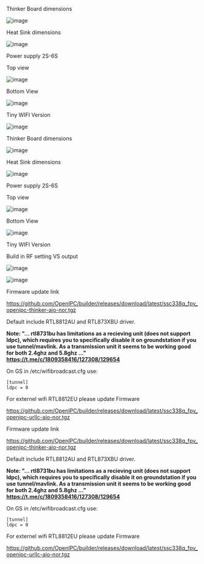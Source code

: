 Thinker Board dimensions

![image](https://github.com/user-attachments/assets/3a4a4605-a2ff-417f-9cc1-12a035f2eb07)

Heat Sink dimensions

![image](https://github.com/user-attachments/assets/2e8b1f4c-5a1b-40c2-b88f-97454b9fb3e8)


Power supply 2S-6S

Top view

![image](https://github.com/user-attachments/assets/50a1d6ee-fe4b-4f11-bd16-012f688c6383)

Bottom View

![image](https://github.com/user-attachments/assets/b60ce1b3-659f-4fd0-b5be-4c44252b7015)


Tiny WIFI Version

![image](https://github.com/user-attachments/assets/66b8e281-bbe5-4b46-a47e-fab66566ed11)


Thinker Board dimensions

![image](https://github.com/user-attachments/assets/3a4a4605-a2ff-417f-9cc1-12a035f2eb07)

Heat Sink dimensions

![image](https://github.com/user-attachments/assets/2e8b1f4c-5a1b-40c2-b88f-97454b9fb3e8)


Power supply 2S-6S

Top view

![image](https://github.com/user-attachments/assets/50a1d6ee-fe4b-4f11-bd16-012f688c6383)

Bottom View

![image](https://github.com/user-attachments/assets/b60ce1b3-659f-4fd0-b5be-4c44252b7015)


Tiny WIFI Version

Build in RF setting VS output

![image](https://github.com/user-attachments/assets/66b8e281-bbe5-4b46-a47e-fab66566ed11)

![image](https://github.com/user-attachments/assets/4edbafca-f737-446b-ab2e-4677f23c6a6d)

Firmware update link

https://github.com/OpenIPC/builder/releases/download/latest/ssc338q_fpv_openipc-thinker-aio-nor.tgz

Default include RTL8812AU and RTL873XBU driver.

<b>Note: "... rtl8731bu has limitations as a recieving unit (does not support ldpc), which requires you to specifically disable it on groundstation if you use tunnel/mavlink. As a transmission unit it seems to be working good for both 2.4ghz and 5.8ghz ..."
https://t.me/c/1809358416/127308/129654</b>

On GS in /etc/wifibroadcast.cfg use:
```
[tunnel]
ldpc = 0
```

For externel wifi RTL8812EU please update Firmware

https://github.com/OpenIPC/builder/releases/download/latest/ssc338q_fpv_openipc-urllc-aio-nor.tgz


Firmware update link

https://github.com/OpenIPC/builder/releases/download/latest/ssc338q_fpv_openipc-thinker-aio-nor.tgz

Default include RTL8812AU and RTL873XBU driver.

<b>Note: "... rtl8731bu has limitations as a recieving unit (does not support ldpc), which requires you to specifically disable it on groundstation if you use tunnel/mavlink. As a transmission unit it seems to be working good for both 2.4ghz and 5.8ghz ..."
https://t.me/c/1809358416/127308/129654</b>

On GS in /etc/wifibroadcast.cfg use:
```
[tunnel]
ldpc = 0
```

For externel wifi RTL8812EU please update Firmware

https://github.com/OpenIPC/builder/releases/download/latest/ssc338q_fpv_openipc-urllc-aio-nor.tgz

